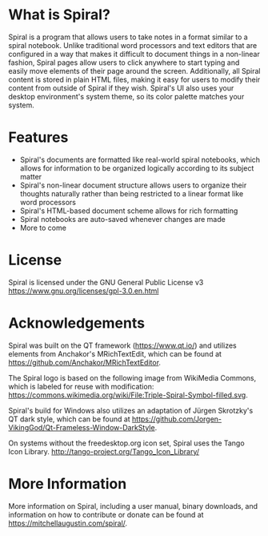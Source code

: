 # What is Spiral?

Spiral is a program that allows users to take notes in a format similar to a spiral notebook. Unlike traditional word processors and text editors that are configured in a way that makes it difficult to document things in a non-linear fashion, Spiral pages allow users to click anywhere to start typing and easily move elements of their page around the screen. Additionally, all Spiral content is stored in plain HTML files, making it easy for users to modify their content from outside of Spiral if they wish. Spiral's UI also uses your desktop environment's system theme, so its color palette matches your system.

# Features

*  Spiral's documents are formatted like real-world spiral notebooks, which allows for information to be organized logically according to its subject matter
*  Spiral's non-linear document structure allows users to organize their thoughts naturally rather than being restricted to a linear format like word processors
*  Spiral's HTML-based document scheme allows for rich formatting
*  Spiral notebooks are auto-saved whenever changes are made
*  More to come

# License
Spiral is licensed under the GNU General Public License v3
https://www.gnu.org/licenses/gpl-3.0.en.html

# Acknowledgements
Spiral was built on the QT framework (https://www.qt.io/) and utilizes elements from Anchakor's MRichTextEdit, which can be found at 
https://github.com/Anchakor/MRichTextEditor.

The Spiral logo is based on the following image from WikiMedia Commons, which is labeled for reuse with modification:
https://commons.wikimedia.org/wiki/File:Triple-Spiral-Symbol-filled.svg.

Spiral's build for Windows also utilizes an adaptation of Jürgen Skrotzky's QT dark style, which can be found at 
https://github.com/Jorgen-VikingGod/Qt-Frameless-Window-DarkStyle.

On systems without the freedesktop.org icon set, Spiral uses the Tango Icon Library.
http://tango-project.org/Tango_Icon_Library/

# More Information

More information on Spiral, including a user manual, binary downloads, and information on how to contribute or donate can be found at https://mitchellaugustin.com/spiral/.
